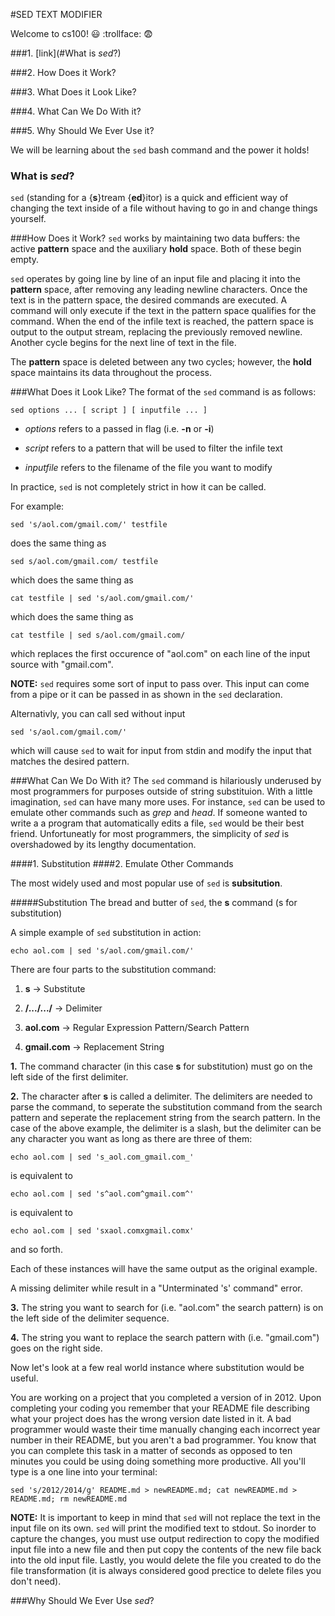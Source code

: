 #SED TEXT MODIFIER

Welcome to cs100! :smiley: :trollface: :fearful:

###1. [link](#What is *sed*?)

###2. How Does it Work?

###3. What Does it Look Like?

###4. What Can We Do With it?

###5. Why Should We Ever Use it?

We will be learning about the `sed` bash command and the power it holds!

### <a name="What is *sed*?"></a>What is *sed*?

`sed` (standing for a {**s**}tream {**ed**}itor) is a quick and efficient way of changing the text inside of a file without having to go in and change things yourself.

###How Does it Work?
`sed` works by maintaining two data buffers: the active **pattern**
space and the auxiliary **hold** space. Both of these begin empty.

`sed` operates by going line by line of an input file and placing it into 
the **pattern** space, after removing any leading newline characters. 
Once the text is in the pattern space, the desired commands are executed.
A command will only execute if the text in the pattern space qualifies for
the command. When the end of the infile text is reached, the pattern space
is output to the output stream, replacing the previously removed newline.
Another cycle begins for the next line of text in the file.

The **pattern** space is deleted between any two cycles; however, the 
**hold** space maintains its data throughout the process.

###What Does it Look Like?
The format of the `sed` command is as follows:
```
sed options ... [ script ] [ inputfile ... ]
```

* *options* refers to a passed in flag (i.e. **-n** or **-i**)

* *script* refers to a pattern that will be used to filter the infile text

* *inputfile* refers to the filename of the file you want to modify

In practice, `sed` is not completely strict in how it can be called.

For example: 
```
sed 's/aol.com/gmail.com/' testfile
```

does the same thing as 
```
sed s/aol.com/gmail.com/ testfile
```

which does the same thing as
```
cat testfile | sed 's/aol.com/gmail.com/'
```

which does the same thing as 
```
cat testfile | sed s/aol.com/gmail.com/
```

which replaces the first occurence of "aol.com" on each line of the input source with "gmail.com".

**NOTE:** `sed` requires some sort of input to pass over. This input can come from a pipe or 
it can be passed in as shown in the `sed` declaration. 

Alternativly, you can call sed without input
```
sed 's/aol.com/gmail.com/'
```

which will cause `sed` to wait for input from stdin and modify the input that matches the
desired pattern.

###What Can We Do With it?
The `sed` command is hilariously underused by most programmers for purposes outside of string 
substituion. With a little imagination, `sed` can have many more uses. For instance, `sed` can 
be used to emulate other commands such as *grep* and *head*. If someone wanted to write a 
a program that automatically edits a file, `sed` would be their best friend. Unfortuneatly for most
programmers, the simplicity of *sed* is overshadowed by its lengthy documentation.

####1. Substitution
####2. Emulate Other Commands

The most widely used and most popular use of `sed` is **subsitution**.

#####Substitution
The bread and butter of `sed`, the **s** command (s for substitution) 

A simple example of `sed` substitution in action: 

```
echo aol.com | sed 's/aol.com/gmail.com/'
```

There are four parts to the substitution command:

1. **s** &#8594; Substitute

2. **/.../.../** &#8594; Delimiter

3. **aol.com** &#8594; Regular Expression Pattern/Search Pattern

4. **gmail.com** &#8594; Replacement String

**1.** The command character (in this case **s** for substitution) must go on the left side of the first
delimiter.

**2.** The character after **s** is called a delimiter. The delimiters are needed to parse the
command, to seperate the substitution command from the search pattern and seperate the replacement string from
the search pattern. In the case of the above example, the delimiter is a slash, but the delimiter can 
be any character you want as long as there are three of them:

```
echo aol.com | sed 's_aol.com_gmail.com_'    
```

is equivalent to

```
echo aol.com | sed 's^aol.com^gmail.com^'
```

is equivalent to

```
echo aol.com | sed 'sxaol.comxgmail.comx'
```

and so forth.

Each of these instances will have the same output as the original example.

A missing delimiter while result in a "Unterminated 's' command" error.

**3.** The string you want to search for (i.e. "aol.com" the search pattern) is on the left side of the delimiter sequence. 

**4.** The string you want to replace the search pattern with (i.e. "gmail.com") goes on the right side.

Now let&#39;s look at a few real world instance where substitution would be useful.

You are working on a project that you completed a version of in 2012. Upon completing your coding you remember that your README file describing what your project does has the wrong 
version date listed in it. A bad programmer would waste their time manually changing each incorrect year number in their README, but you aren&#39;t a bad programmer. You know that
you can complete this task in a matter of seconds as opposed to ten minutes you could be using doing something more productive. All you&#39;ll type is a one line into your terminal:

```
sed 's/2012/2014/g' README.md > newREADME.md; cat newREADME.md > README.md; rm newREADME.md
```

**NOTE:** It is important to keep in mind that `sed` will not replace the text in the input file on its own. `sed` will print the modified text to stdout. So inorder to capture the 
changes, you must use output redirection to copy the modified input file into a new file and then put copy the contents of the new file back into the old input file. Lastly, you 
would delete the file you created to do the file transformation (it is always considered good prectice to delete files you don&#39;t need).  



###Why Should We Ever Use *sed*?
